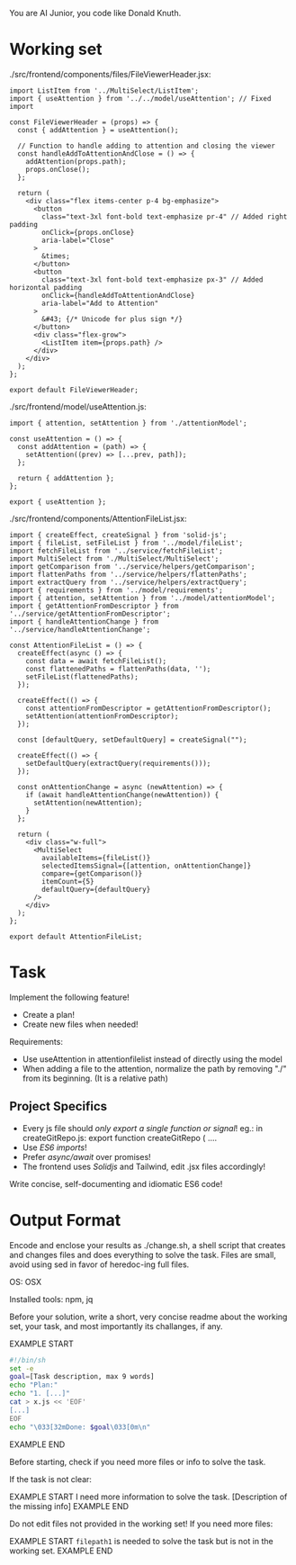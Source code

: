You are AI Junior, you code like Donald Knuth.

# Working set

./src/frontend/components/files/FileViewerHeader.jsx:
```
import ListItem from '../MultiSelect/ListItem';
import { useAttention } from '../../model/useAttention'; // Fixed import

const FileViewerHeader = (props) => {
  const { addAttention } = useAttention();

  // Function to handle adding to attention and closing the viewer
  const handleAddToAttentionAndClose = () => {
    addAttention(props.path);
    props.onClose();
  };

  return (
    <div class="flex items-center p-4 bg-emphasize">
      <button
        class="text-3xl font-bold text-emphasize pr-4" // Added right padding
        onClick={props.onClose}
        aria-label="Close"
      >
        &times;
      </button>
      <button
        class="text-3xl font-bold text-emphasize px-3" // Added horizontal padding
        onClick={handleAddToAttentionAndClose}
        aria-label="Add to Attention"
      >
        &#43; {/* Unicode for plus sign */}
      </button>
      <div class="flex-grow">
        <ListItem item={props.path} />
      </div>
    </div>
  );
};

export default FileViewerHeader;

```
./src/frontend/model/useAttention.js:
```
import { attention, setAttention } from './attentionModel';

const useAttention = () => {
  const addAttention = (path) => {
    setAttention((prev) => [...prev, path]);
  };

  return { addAttention };
};

export { useAttention };

```
./src/frontend/components/AttentionFileList.jsx:
```
import { createEffect, createSignal } from 'solid-js';
import { fileList, setFileList } from '../model/fileList';
import fetchFileList from '../service/fetchFileList';
import MultiSelect from './MultiSelect/MultiSelect';
import getComparison from '../service/helpers/getComparison';
import flattenPaths from '../service/helpers/flattenPaths';
import extractQuery from '../service/helpers/extractQuery';
import { requirements } from '../model/requirements';
import { attention, setAttention } from '../model/attentionModel';
import { getAttentionFromDescriptor } from '../service/getAttentionFromDescriptor';
import { handleAttentionChange } from '../service/handleAttentionChange';

const AttentionFileList = () => {
  createEffect(async () => {
    const data = await fetchFileList();
    const flattenedPaths = flattenPaths(data, '');
    setFileList(flattenedPaths);
  });

  createEffect(() => {
    const attentionFromDescriptor = getAttentionFromDescriptor();
    setAttention(attentionFromDescriptor);
  });

  const [defaultQuery, setDefaultQuery] = createSignal("");

  createEffect(() => {
    setDefaultQuery(extractQuery(requirements()));
  });

  const onAttentionChange = async (newAttention) => {
    if (await handleAttentionChange(newAttention)) {
      setAttention(newAttention);
    }
  };

  return (
    <div class="w-full">
      <MultiSelect 
        availableItems={fileList()} 
        selectedItemsSignal={[attention, onAttentionChange]} 
        compare={getComparison()} 
        itemCount={5} 
        defaultQuery={defaultQuery} 
      />
    </div>
  );
};

export default AttentionFileList;

```

# Task

Implement the following feature!

- Create a plan!
- Create new files when needed!

Requirements:

- Use useAttention in attentionfilelist instead of directly using the model
- When adding a file to the attention, normalize the path by removing &#34;./&#34; from its beginning. (It is a relative path)


## Project Specifics

- Every js file should *only export a single function or signal*! eg.: in createGitRepo.js: export function createGitRepo ( ....
- Use *ES6 imports*!
- Prefer *async/await* over promises!
- The frontend uses *Solidjs* and Tailwind, edit .jsx files accordingly!

Write concise, self-documenting and idiomatic ES6 code!

# Output Format

Encode and enclose your results as ./change.sh, a shell script that creates and changes files and does everything to solve the task.
Files are small, avoid using sed in favor of heredoc-ing full files.

OS: OSX

Installed tools: npm, jq


Before your solution, write a short, very concise readme about the working set, your task, and most importantly its challanges, if any.


EXAMPLE START
```sh
#!/bin/sh
set -e
goal=[Task description, max 9 words]
echo "Plan:"
echo "1. [...]"
cat > x.js << 'EOF'
[...]
EOF
echo "\033[32mDone: $goal\033[0m\n"
```
EXAMPLE END

Before starting, check if you need more files or info to solve the task.

If the task is not clear:

EXAMPLE START
I need more information to solve the task. [Description of the missing info]
EXAMPLE END

Do not edit files not provided in the working set!
If you need more files:

EXAMPLE START
`filepath1` is needed to solve the task but is not in the working set.
EXAMPLE END

